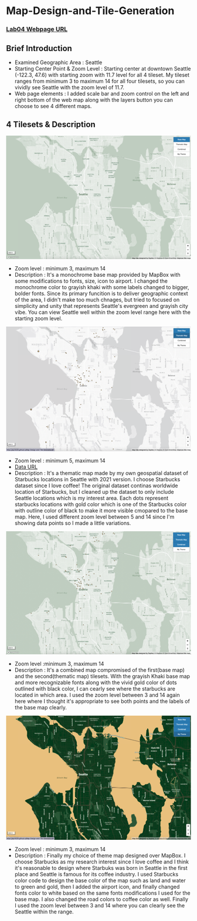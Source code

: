 # Map-Design-and-Tile-Generation

### [Lab04 Webpage URL](https://april429.github.io/Map-Design-and-Tile-Generation/)

## Brief Introduction 
- Examined Geographic Area : Seattle
- Starting Center Point & Zoom Level : Starting center at downtown Seattle (-122.3, 47.6) with starting zoom with 11.7 level for all 4 tileset. My tileset ranges from minimum 3 to maximum 14 for all four tilesets, so you can vividly see Seattle with the zoom level of 11.7.
- Web page elements : I added scale bar and zoom control on the left and right bottom of the web map along with the layers button you can choose to see 4 different maps.

## 4 Tilesets & Description
![Base Map](img/base.png)
- Zoom level : minimum 3, maximum 14
- Description : It's a monochrome base map provided by MapBox with some modifications to fonts, size, icon to airport. I changed the monochrome color to grayish khaki with some labels changed to bigger, bolder fonts. Since its primary funcition is to deliver geographic context of the area, I didn't make too much chnages, but tried to focused on simplicity and unity that represents Seattle's evergreen and grayish city vibe. You can view Seattle well within the zoom level range here with the starting zoom level.

![Thematic Map](img/thematic.png)
- Zoom level : minimum 5, maximum 14
- [Data URL](https://www.kaggle.com/datasets/kukuroo3/starbucks-locations-worldwide-2021-version?resource=download)
- Description : It's a thematic map made by my own geospatial dataset of Starbucks locations in Seattle with 2021 version. I choose Starbucks dataset since I love coffee! The original dataset continas worldwide location of Starbucks, but I cleaned up the dataset to only include Seattle locations which is my interest area. Each dots represent starbucks locations with gold color which is one of the Starbucks color with outline color of black to make it more visible cmopared to the base map. Here, I used different zoom level between 5 and 14 since I'm showing data points so I made a little variations.

![Combined Map](img/combined.png)
- Zoom level :minimum 3, maximum 14
- Description : It's a combined map compromised of the first(base map) and the second(thematic map) tilesets. With the grayish Khaki base map and more recognizable fonts along with the vivid gold color of dots outlined with black color, I can cearly see where the starbucks are located in which area. I used the zoom level between 3 and 14 again here where I thought it's appropriate to see both points and the labels of the base map clearly.

![Starbucks Theme Map](img/myTheme.png)
- Zoom level : minimum 3, maximum 14
- Description : Finally my choice of theme map designed over MapBox. I choose Starbucks as my research interest since I love coffee and I think it's reasonable to design where Starbuks was born in Seattle in the first place and Seattle is famous for its coffee industry. I used Starbucks color code to design the base color of the map such as land and water to green and gold, then I added the airport icon, and finally changed fonts color to white based on the same fonts modifications I used for the base map. I also changed the road colors to coffee color as well. Finally I used the zoom level between 3 and 14 where you can clearly see the Seattle within the range.
